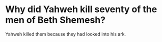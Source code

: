 # Why did Yahweh kill seventy of the men of Beth Shemesh?

Yahweh killed them because they had looked into his ark.
